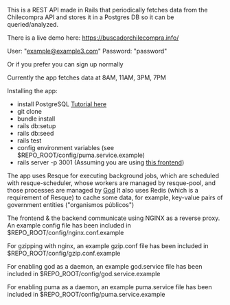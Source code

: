 This is a REST API made in Rails that periodically fetches data from the Chilecompra API and stores it in a Postgres DB so it can be queried/analyzed.

There is a live demo here:
  https://buscadorchilecompra.info/

User: "example@example3.com"
Password: "password"

Or if you prefer you can sign up normally

Currently the app fetches data at 8AM, 11AM, 3PM, 7PM

Installing the app:

- install PostgreSQL [Tutorial here](https://www.digitalocean.com/community/tutorials/how-to-install-and-use-postgresql-on-ubuntu-16-04)
- git clone
- bundle install
- rails db:setup
- rails db:seed
- rails test
- config environment variables (see $REPO_ROOT/config/puma.service.example)
- rails server -p 3001 (Assuming you are using [this frontend](https://github.com/eugenioLopezRamos/buscador-chilecompra-frontend))


The app uses Resque for executing background jobs, which are scheduled with
resque-scheduler, whose workers are managed by resque-pool, and those processes
are managed by [God](http://godrb.com/)
It also uses Redis (which is a requirement of Resque) to cache some data, for
example, key-value pairs of government entities ("organismos públicos")

The frontend & the backend communicate using NGINX as a reverse proxy.
An example config file has been included in $REPO_ROOT/config/nginx.conf.example

For gzipping with nginx, an example gzip.conf file has been included in 
$REPO_ROOT/config/gzip.conf.example

For enabling god as a daemon, an example god.service file has been included in
$REPO_ROOT/config/god.service.example

For enabling puma as a daemon, an example puma.service file has been included in
$REPO_ROOT/config/puma.service.example



